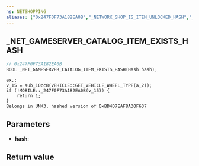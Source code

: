 ```yaml
---
ns: NETSHOPPING
aliases: ["0x247F0F73A182EA0B","_NETWORK_SHOP_IS_ITEM_UNLOCKED_HASH","_NETWORK_SHOP_DOES_ITEM_EXIST_HASH"]
---
```

## _NET_GAMESERVER_CATALOG_ITEM_EXISTS_HASH

```c
// 0x247F0F73A182EA0B
BOOL _NET_GAMESERVER_CATALOG_ITEM_EXISTS_HASH(Hash hash);
```

```
ex.:  
v_15 = sub_10cc8(VEHICLE::GET_VEHICLE_WHEEL_TYPE(a_2));  
if (!MOBILE::_247F0F73A182EA0B(v_15)) {  
    return 1;  
}  
Belongs in UNK3, hashed version of 0xBD4D7EAF8A30F637  
```

## Parameters
* **hash**: 

## Return value
